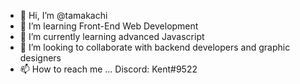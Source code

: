 - 👋 Hi, I’m @tamakachi
- 👀 I’m learning Front-End Web Development
- 🌱 I’m currently learning advanced Javascript
- 💞️ I’m looking to collaborate with backend developers and graphic designers
- 📫 How to reach me ... Discord: Kent#9522

<!---
tamakachi/tamakachi is a ✨ special ✨ repository because its `README.md` (this file) appears on your GitHub profile.
You can click the Preview link to take a look at your changes.
--->
